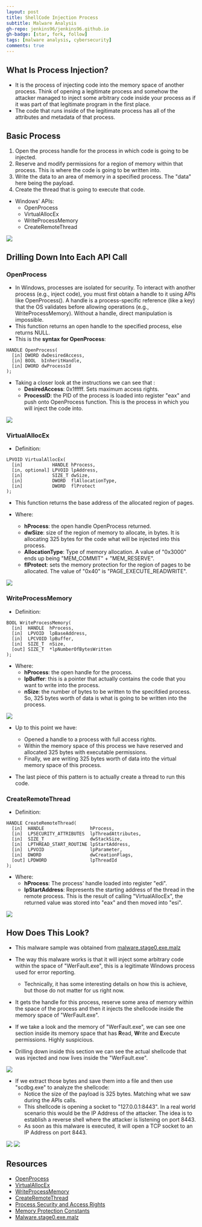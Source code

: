 ```yaml
---
layout: post
title: ShellCode Injection Process
subtitle: Malware Analysis
gh-repo: jenkins96/jenkins96.github.io
gh-badge: [star, fork, follow]
tags: [malware analysis, cybersecurity]
comments: true
---
```


## What Is Process Injection?

* It is the process of injecting code into the memory space of another process. Think of opening a legitimate process and somehow the attacker managed to inject some arbitrary code inside your  process as if it was part of that legitimate program in the first place.
* The code that runs inside of the legitimate process has all of the attributes and metadata of that process.


## Basic Process

1. Open the process handle for the process in which code is going to be injected.
2. Reserve and modify permissions for a region of memory within that process. This is where the code is going to be written into.
3. Write the data to an area of memory in a specified process. The "data" here being the payload.
4. Create the thread that is going to execute that code.

* Windows' APIs:
    * OpenProcess
    * VirtualAllocEx
    * WriteProcessMemory
    * CreateRemoteThread

![](../assets/img/articles/InjectionProcess/img1.png)



## Drilling Down Into Each API Call
### OpenProcess

* In Windows, processes are isolated for security. To interact with another process (e.g., inject code), you must first obtain a handle to it using APIs like OpenProcess(). A handle is a process-specific reference (like a key) that the OS validates before allowing operations (e.g., WriteProcessMemory). Without a handle, direct manipulation is impossible.
* This function returns an open handle to the specified process, else returns NULL.
* This is the **syntax for OpenProcess**:

```
HANDLE OpenProcess(
  [in] DWORD dwDesiredAccess,
  [in] BOOL  bInheritHandle,
  [in] DWORD dwProcessId
);
```

* Taking a closer look at the instructions we can see that :
    * **DesiredAccess**: 0x1fffff. Sets maximum access rights.
    * **ProcessID**: the PID of the process is loaded into register "eax" and push onto OpenProcess function. This is the process in which you will inject the code into.

![](../assets/img/articles/InjectionProcess/imgOpenProcess.png)

### VirtualAllocEx
* Definition:

```
LPVOID VirtualAllocEx(
  [in]           HANDLE hProcess,
  [in, optional] LPVOID lpAddress,
  [in]           SIZE_T dwSize,
  [in]           DWORD  flAllocationType,
  [in]           DWORD  flProtect
);
```

* This function returns the base address of the allocated region of pages.

* Where:
    * **hProcess**: the open handle OpenProcess returned.
    * **dwSize**: size of the region of memory to allocate, in bytes. It is allocating 325 bytes for the code what will be injected into this process.
    * **AllocationType**: Type of memory allocation. A value of "0x3000" ends up being "MEM_COMMIT" + "MEM_RESERVE".
    * **flProtect**: sets the memory protection for the region of pages to be allocated. The value of "0x40" is "PAGE_EXECUTE_READWRITE".


![](../assets/img/articles/InjectionProcess/imgVirtualAllocEx.png)

### WriteProcessMemory

* Definition:

```
BOOL WriteProcessMemory(
  [in]  HANDLE  hProcess,
  [in]  LPVOID  lpBaseAddress,
  [in]  LPCVOID lpBuffer,
  [in]  SIZE_T  nSize,
  [out] SIZE_T  *lpNumberOfBytesWritten
);
```

* Where:
    * **hProcess**: the open handle for the process.
    * **lpBuffer**: this is a pointer that actually contains the code that you want to write into the process.
    * **nSize**: the number of bytes to be written to the specifdied process. So, 325 bytes worth of data is what is going to be written into the process.

![](../assets/img/articles/InjectionProcess/imgWriteProcessMemory.png)

* Up to this point we have:
    * Opened a handle to a process with full access rights. 
    * Within the memory space of this process we have reserved and allocated 325 bytes  with executable permissions.
    * Finally, we are writing 325 bytes worth of data into the virtual memory space of this  process.

* The last piece of this pattern is to actually create a thread to run this code.

### CreateRemoteThread

* Definition:

```
HANDLE CreateRemoteThread(
  [in]  HANDLE                 hProcess,
  [in]  LPSECURITY_ATTRIBUTES  lpThreadAttributes,
  [in]  SIZE_T                 dwStackSize,
  [in]  LPTHREAD_START_ROUTINE lpStartAddress,
  [in]  LPVOID                 lpParameter,
  [in]  DWORD                  dwCreationFlags,
  [out] LPDWORD                lpThreadId
);
```
* Where:
    * **hProcess**: The process' handle loaded into register "edi".
    * **lpStartAddress**: Represents the starting address of the thread in the remote process. This is the result of calling "VirtualAllocEx", the returned value was stored into "eax" and then moved into "esi".

![](../assets/img/articles/InjectionProcess/imgCreateRemoteThread.png)

## How Does This Look?
* This malware sample was obtained from [malware.stage0.exe.malz](https://github.com/HuskyHacks/PMAT-labs/tree/main/labs/2-1.AdvancedStaticAnalysis/Malware.stage0.exe.malz)

* The way this malware works is that  it will inject some arbitrary code within the space of "WerFault.exe", this is a legitimate Windows process used for error reporting.
    * Technically, it has some interesting details on how this is achieve, but those do not matter for us right now.
* It gets the handle for this process, reserve some area of memory within the space of the process and then it injects the shellcode inside the memory space of "WerFault.exe".
* If we take a look and the memory of "WerFault.exe", we can see one section inside its memory space that has **R**ead, **W**rite and **E**xecute permissions. Highly suspicious.
* Drilling down inside this section we can see the actual shellcode that was injected and now lives inside the "WerFault.exe".

![](../assets/img/articles/InjectionProcess/imgWerFault.exe.png)

* If we extract those bytes and save them into a file and then use "scdbg.exe" to analyze the shellcode:
    * Notice the size of the payload is 325 bytes. Matching what we saw during the APIs calls.
    * This shellcode is opening a socket to "127.0.0.1:8443". In a real world scenario this would be the IP Address of the attacker. The idea is to establish a reverse shell where the attacker is listening on port 8443.
    * As soon as this malware is executed, it will open a TCP socket to an IP Address on port 8443.

![](../assets/img/articles/InjectionProcess/imgWerFaultHex.png)
![](../assets/img/articles/InjectionProcess/imgscdbg.png)

## Resources
* [OpenProcess](https://learn.microsoft.com/en-us/windows/win32/api/processthreadsapi/nf-processthreadsapi-openprocess)
* [VirtualAllocEx](https://learn.microsoft.com/en-us/windows/win32/api/memoryapi/nf-memoryapi-virtualallocex)
* [WriteProcessMemory](https://learn.microsoft.com/en-us/windows/win32/api/memoryapi/nf-memoryapi-writeprocessmemory)
* [CreateRemoteThread](https://learn.microsoft.com/en-us/windows/win32/api/processthreadsapi/nf-processthreadsapi-createremotethread)
* [Process Security and Access Rights](https://learn.microsoft.com/en-us/windows/win32/procthread/process-security-and-access-rights)
* [Memory Protection Constants](https://learn.microsoft.com/en-us/windows/win32/Memory/memory-protection-constants)
* [Malware.stage0.exe.malz](https://github.com/HuskyHacks/PMAT-labs/tree/main/labs/2-1.AdvancedStaticAnalysis/Malware.stage0.exe.malz)